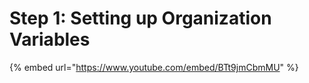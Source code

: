 # Step 1: Setting up Organization Variables

{% embed url="https://www.youtube.com/embed/BTt9jmCbmMU" %}
